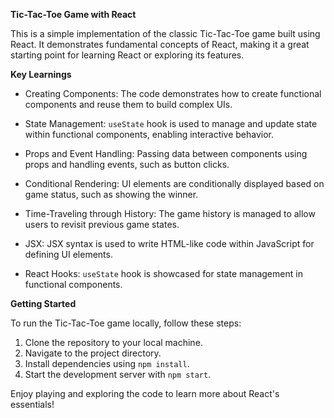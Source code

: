 **Tic-Tac-Toe Game with React**



This is a simple implementation of the classic Tic-Tac-Toe game built using React. It demonstrates fundamental concepts of React, making it a great starting point for learning React or exploring its features.

**Key Learnings**

- Creating Components: The code demonstrates how to create functional components and reuse them to build complex UIs.

- State Management: `useState` hook is used to manage and update state within functional components, enabling interactive behavior.

- Props and Event Handling: Passing data between components using props and handling events, such as button clicks.

- Conditional Rendering: UI elements are conditionally displayed based on game status, such as showing the winner.

- Time-Traveling through History: The game history is managed to allow users to revisit previous game states.

- JSX: JSX syntax is used to write HTML-like code within JavaScript for defining UI elements.

- React Hooks: `useState` hook is showcased for state management in functional components.

**Getting Started**

To run the Tic-Tac-Toe game locally, follow these steps:

1. Clone the repository to your local machine.
2. Navigate to the project directory.
3. Install dependencies using `npm install`.
4. Start the development server with `npm start`.

Enjoy playing and exploring the code to learn more about React's essentials!
